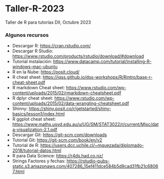 # Taller-R-2023
Taller de R para tutorías DII, Octubre 2023

### Algunos recursos
- Descargar R: https://cran.rstudio.com/
- Descargar R Studio: https://www.rstudio.com/products/rstudio/download/#download
- Tutorial instalación: https://www.datacamp.com/tutorial/installing-R-windows-mac-ubuntu
- R en la Nube: https://posit.cloud/
- R cheat sheet: https://iqss.github.io/dss-workshops/R/Rintro/base-r-cheat-sheet.pdf
- R markdown Cheat sheet: https://www.rstudio.com/wp-content/uploads/2015/02/rmarkdown-cheatsheet.pdf
- R dplyr cheat sheet: https://www.rstudio.com/wp-content/uploads/2015/02/data-wrangling-cheatsheet.pdf
- Shinny: https://shiny.posit.co/r/getstarted/shiny-basics/lesson1/index.html
- R ggplot cheat sheet: https://www.maths.usyd.edu.au/u/UG/SM/STAT3022/r/current/Misc/data-visualization-2.1.pdf
- Descargar Git: https://git-scm.com/downloads
- Tutorial Git: https://git-scm.com/book/en/v2
- Tutorial de R: https://users.dcc.uchile.cl/~mquezada/diplomado-2018/tutorial-datos.html
- R para Data Science: https://r4ds.had.co.nz/
- Strings Factores y fechas: https://rstudio-pubs-static.s3.amazonaws.com/407286_15ef411dce584b5d9cad31fb21c68067.html
